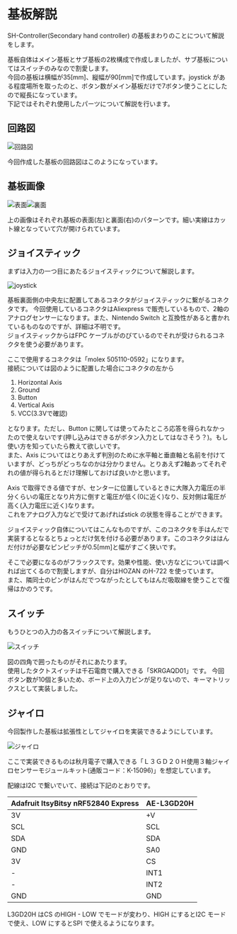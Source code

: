 # 基板解説
SH-Controller(Secondary hand controller) の基板まわりのことについて解説をします。

基板自体はメイン基板とサブ基板の2枚構成で作成しましたが、サブ基板についてはスイッチのみなので割愛します。  
今回の基板は横幅が35[mm]、縦幅が90[mm]で作成しています。joystick がある程度場所を取ったのと、ボタン数がメイン基板だけで7ボタン使うことにしたので縦長になっています。  
下記ではそれぞれ使用したパーツについて解説を行います。

## 回路図
![回路図](img/circuit_main_sch.png)

今回作成した基板の回路図はこのようになっています。

## 基板画像
![表面](img/circuit_front.png)![裏面](img/circuit_back.png)

上の画像はそれぞれ基板の表面(左)と裏面(右)のパターンです。細い実線はカット線となっていて穴が開けられています。

## ジョイスティック
まずは入力の一つ目にあたるジョイスティックについて解説します。

![joystick](img/circuit_back_joystick.png)

基板裏面側の中央左に配置してあるコネクタがジョイスティックに繋がるコネクタです。
今回使用しているコネクタはAliexpress で販売しているもので、2軸のアナログセンサーになります。また、Nintendo Switch と互換性があると書かれているものなのですが、詳細は不明です。  
ジョイスティックからはFPC ケーブルがのびているのでそれが受けられるコネクタを使う必要があります。

ここで使用するコネクタは「molex 505110-0592」になります。  
接続については図のように配置した場合にコネクタの左から
1. Horizontal Axis
1. Ground
1. Button
1. Vertical Axis
1. VCC(3.3Vで確認)

となります。ただし、Button に関しては使ってみたところ応答を得られなかったので使えないです(押し込みはできるがボタン入力としてはなさそう？)。もし使い方を知っていたら教えて欲しいです。  
また、Axis についてはとりあえず判別のために水平軸と垂直軸と名前を付けていますが、どっちがどっちなのかは分かりません。とりあえず2軸あってそれぞれの値が得られるとだけ理解しておけば良いかと思います。

Axis で取得できる値ですが、センターに位置しているときに大隊入力電圧の半分くらいの電圧となり片方に倒すと電圧が低く(0に近く)なり、反対側は電圧が高く(入力電圧に近く)なります。  
これをアナログ入力などで受けてあげればstick の状態を得ることができます。

ジョイスティック自体についてはこんなものですが、このコネクタを手はんだで実装するとなるとちょっとだけ気を付ける必要があります。このコネクタははんだ付けが必要なピンピッチが0.5[mm]と幅がすごく狭いです。  

そこで必要になるのがフラックスです。効果や性能、使い方などについては調べれば出てくるので割愛しますが、自分はHOZAN のH-722 を使っています。  
また、隣同士のピンがはんだでつながったとしてもはんだ吸取線を使うことで復帰はかのうです。

## スイッチ
もうひとつの入力の各スイッチについて解説します。

![スイッチ](img/circuit_front_switch.png)

図の四角で囲ったものがそれにあたります。  
使用したタクトスイッチは千石電商で購入できる「SKRGAQD01」です。
今回ボタン数が10個と多いため、ボード上の入力ピンが足りないので、キーマトリックスとして実装しました。

## ジャイロ
今回製作した基板は拡張性としてジャイロを実装できるようにしています。

![ジャイロ](img/circuit_back_gyro.png)

ここで実装できるものは秋月電子で購入できる「Ｌ３ＧＤ２０Ｈ使用３軸ジャイロセンサーモジュールキット(通販コード：K-15096)」を想定しています。

配線はI2C で繋いでいて、接続は下記のとおりです。

|Adafruit ItsyBitsy nRF52840 Express|AE-L3GD20H|
|-|-|
|3V|+V|
|SCL|SCL|
|SDA|SDA|
|GND|SA0|
|3V|CS|
|-|INT1|
|-|INT2|
|GND|GND|

L3GD20H はCS のHIGH - LOW でモードが変わり、HIGH にするとI2C モードで使え、LOW にするとSPI で使えるようになります。
